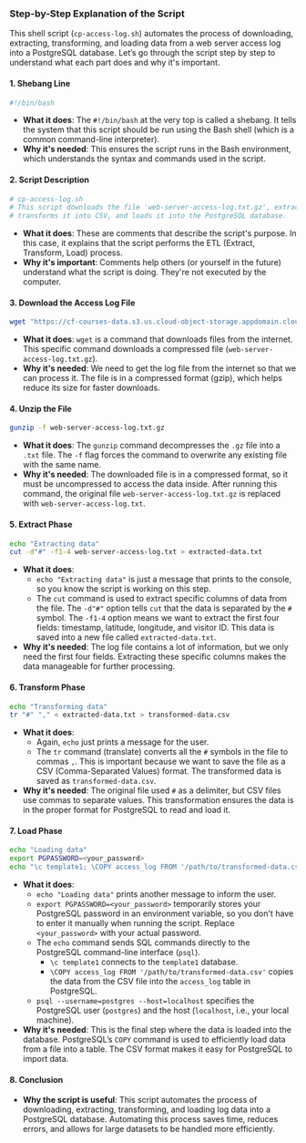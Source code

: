 ### Step-by-Step Explanation of the Script

This shell script (`cp-access-log.sh`) automates the process of downloading, extracting, transforming, and loading data from a web server access log into a PostgreSQL database. Let’s go through the script step by step to understand what each part does and why it's important.

#### 1. **Shebang Line**
```bash
#!/bin/bash
```
- **What it does**: The `#!/bin/bash` at the very top is called a shebang. It tells the system that this script should be run using the Bash shell (which is a common command-line interpreter).
- **Why it's needed**: This ensures the script runs in the Bash environment, which understands the syntax and commands used in the script.

#### 2. **Script Description**
```bash
# cp-access-log.sh
# This script downloads the file 'web-server-access-log.txt.gz', extracts data, 
# transforms it into CSV, and loads it into the PostgreSQL database.
```
- **What it does**: These are comments that describe the script's purpose. In this case, it explains that the script performs the ETL (Extract, Transform, Load) process.
- **Why it's important**: Comments help others (or yourself in the future) understand what the script is doing. They're not executed by the computer.

#### 3. **Download the Access Log File**
```bash
wget "https://cf-courses-data.s3.us.cloud-object-storage.appdomain.cloud/IBM-DB0250EN-SkillsNetwork/labs/Bash%20Scripting/ETL%20using%20shell%20scripting/web-server-access-log.txt.gz"
```
- **What it does**: `wget` is a command that downloads files from the internet. This specific command downloads a compressed file (`web-server-access-log.txt.gz`).
- **Why it's needed**: We need to get the log file from the internet so that we can process it. The file is in a compressed format (gzip), which helps reduce its size for faster downloads.

#### 4. **Unzip the File**
```bash
gunzip -f web-server-access-log.txt.gz
```
- **What it does**: The `gunzip` command decompresses the `.gz` file into a `.txt` file. The `-f` flag forces the command to overwrite any existing file with the same name.
- **Why it's needed**: The downloaded file is in a compressed format, so it must be uncompressed to access the data inside. After running this command, the original file `web-server-access-log.txt.gz` is replaced with `web-server-access-log.txt`.

#### 5. **Extract Phase**
```bash
echo "Extracting data"
cut -d"#" -f1-4 web-server-access-log.txt > extracted-data.txt
```
- **What it does**: 
    - `echo "Extracting data"` is just a message that prints to the console, so you know the script is working on this step.
    - The `cut` command is used to extract specific columns of data from the file. The `-d"#"` option tells `cut` that the data is separated by the `#` symbol. The `-f1-4` option means we want to extract the first four fields: timestamp, latitude, longitude, and visitor ID. This data is saved into a new file called `extracted-data.txt`.
- **Why it's needed**: The log file contains a lot of information, but we only need the first four fields. Extracting these specific columns makes the data manageable for further processing.

#### 6. **Transform Phase**
```bash
echo "Transforming data"
tr "#" "," < extracted-data.txt > transformed-data.csv
```
- **What it does**: 
    - Again, `echo` just prints a message for the user.
    - The `tr` command (translate) converts all the `#` symbols in the file to commas `,`. This is important because we want to save the file as a CSV (Comma-Separated Values) format. The transformed data is saved as `transformed-data.csv`.
- **Why it's needed**: The original file used `#` as a delimiter, but CSV files use commas to separate values. This transformation ensures the data is in the proper format for PostgreSQL to read and load it.

#### 7. **Load Phase**
```bash
echo "Loading data"
export PGPASSWORD=<your_password>
echo "\c template1; \COPY access_log FROM '/path/to/transformed-data.csv' DELIMITERS ',' CSV HEADER;" | psql --username=postgres --host=localhost
```
- **What it does**: 
    - `echo "Loading data"` prints another message to inform the user.
    - `export PGPASSWORD=<your_password>` temporarily stores your PostgreSQL password in an environment variable, so you don't have to enter it manually when running the script. Replace `<your_password>` with your actual password.
    - The `echo` command sends SQL commands directly to the PostgreSQL command-line interface (`psql`). 
        - `\c template1` connects to the `template1` database.
        - `\COPY access_log FROM '/path/to/transformed-data.csv'` copies the data from the CSV file into the `access_log` table in PostgreSQL.
    - `psql --username=postgres --host=localhost` specifies the PostgreSQL user (`postgres`) and the host (`localhost`, i.e., your local machine).
- **Why it's needed**: This is the final step where the data is loaded into the database. PostgreSQL’s `COPY` command is used to efficiently load data from a file into a table. The CSV format makes it easy for PostgreSQL to import data.

#### 8. **Conclusion**
- **Why the script is useful**: This script automates the process of downloading, extracting, transforming, and loading log data into a PostgreSQL database. Automating this process saves time, reduces errors, and allows for large datasets to be handled more efficiently.
  
